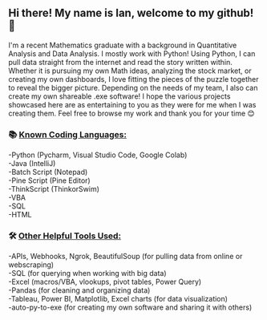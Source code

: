 ## Hi there! My name is Ian, welcome to my github! 👋 
I'm a recent Mathematics graduate with a background in Quantitative Analysis and Data Analysis. I mostly work with Python! Using Python, I can pull data straight from the internet and read the story written within. Whether it is pursuing my own Math ideas, analyzing the stock market, or creating my own dashboards, I love fitting the pieces of the puzzle together to reveal the bigger picture. Depending on the needs of my team, I also can create my own shareable .exe software! I hope the various projects showcased here are as entertaining to you as they were for me when I was creating them. Feel free to browse my work and thank you for your time 😊
### 📚 <ins>Known Coding Languages:</ins>  

-Python (Pycharm, Visual Studio Code, Google Colab)  
-Java (IntelliJ)  
-Batch Script (Notepad)  
-Pine Script (Pine Editor)  
-ThinkScript (ThinkorSwim)  
-VBA  
-SQL  
-HTML  

### 🛠 <ins>Other Helpful Tools Used:</ins>

-APIs, Webhooks, Ngrok, BeautifulSoup (for pulling data from online or webscraping)  
-SQL (for querying when working with big data)  
-Excel (macros/VBA, vlookups, pivot tables, Power Query)  
-Pandas (for cleaning and organizing data)  
-Tableau, Power BI, Matplotlib, Excel charts (for data visualization)  
-auto-py-to-exe (for creating my own software and sharing it with others)  
